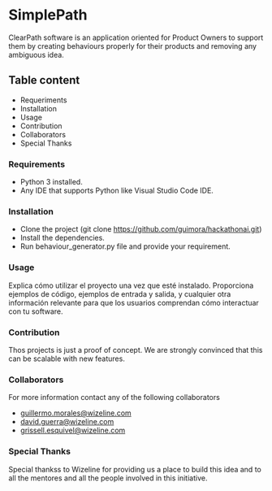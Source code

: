 # SimplePath
ClearPath software is an application oriented for Product Owners to support them by creating behaviours properly for their products and removing any ambiguous idea.

## Table content
+ Requeriments
+ Installation
+ Usage
+ Contribution
+ Collaborators
+ Special Thanks

### Requirements
+ Python 3 installed.
+ Any IDE that supports Python like Visual Studio Code IDE.

### Installation
+ Clone the project (git clone https://github.com/guimora/hackathonai.git)
+ Install the dependencies.
+ Run behaviour_generator.py file and provide your requirement.

### Usage
Explica cómo utilizar el proyecto una vez que esté instalado. Proporciona ejemplos de código, ejemplos de entrada y salida, y cualquier otra información relevante para que los usuarios comprendan cómo interactuar con tu software.

### Contribution
Thos projects is just a proof of concept. We are strongly convinced that this can be scalable with new features.

### Collaborators
For more information contact any of the following collaborators
+ guillermo.morales@wizeline.com
+ david.guerra@wizeline.com
+ grissell.esquivel@wizeline.com

### Special Thanks
Special thankss to Wizeline for providing us a place to build this idea and to all the mentores and all the people involved in this initiative.